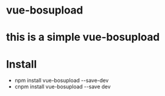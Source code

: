 # vue-bosupload
# this is a simple vue-bosupload

# Install

- npm install vue-bosupload --save-dev
- cnpm install vue-bosupload --save dev